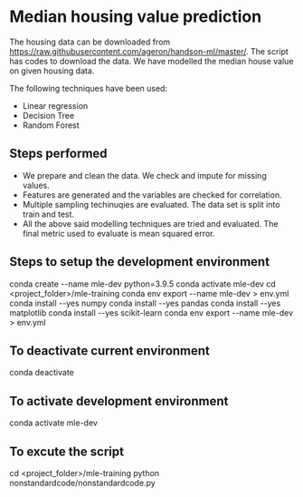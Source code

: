 # Median housing value prediction

The housing data can be downloaded from https://raw.githubusercontent.com/ageron/handson-ml/master/. The script has codes to download the data. We have modelled the median house value on given housing data. 

The following techniques have been used: 

 - Linear regression
 - Decision Tree
 - Random Forest

## Steps performed
 - We prepare and clean the data. We check and impute for missing values.
 - Features are generated and the variables are checked for correlation.
 - Multiple sampling techinuqies are evaluated. The data set is split into train and test.
 - All the above said modelling techniques are tried and evaluated. The final metric used to evaluate is mean squared error.

## Steps to setup the development environment
conda create --name mle-dev python=3.9.5
conda activate mle-dev
cd <project_folder>/mle-training
conda env export --name mle-dev > env.yml
conda install --yes numpy
conda install --yes pandas
conda install --yes matplotlib
conda install --yes scikit-learn
conda env export --name mle-dev > env.yml
## To deactivate current environment
conda deactivate
## To activate development environment
conda activate mle-dev
## To excute the script
cd <project_folder>/mle-training
python nonstandardcode/nonstandardcode.py